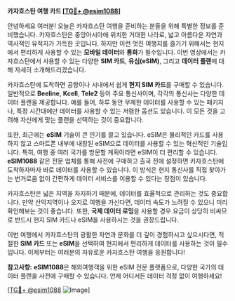 **카자흐스탄 여행 카드 [[TG💪+ @esim1088](https://t.me/s/esim1088)]**

안녕하세요 여러분! 오늘은 카자흐스탄 여행을 준비하는 분들을 위해 특별한 정보를 준비했습니다. 카자흐스탄은 중앙아시아에 위치한 거대한 나라로, 넓고 아름다운 자연과 역사적인 유적지가 가득한 곳입니다. 하지만 이런 멋진 여행지를 즐기기 위해서는 현지에서 편리하게 사용할 수 있는 **모바일 데이터**와 **통화**가 필수입니다. 이번 영상에서는 카자흐스탄에서 사용할 수 있는 다양한 **SIM 카드**, **유심(eSIM)**, 그리고 **데이터 플랜**에 대해 자세히 소개해드리겠습니다.

카자흐스탄에 도착하면 공항이나 시내에서 쉽게 **현지 SIM 카드**를 구매할 수 있습니다. 일반적으로 **Beeline**, **Kcell**, **Tele2** 등이 주요 통신사이며, 각각의 통신사는 다양한 데이터 플랜을 제공합니다. 예를 들어, 하루 동안 무제한 데이터를 사용할 수 있는 패키지나, 특정 시간대에만 데이터를 사용할 수 있는 저렴한 옵션도 있습니다. 이 모든 것을 고려해 자신에게 맞는 플랜을 선택하는 것이 중요합니다.

또한, 최근에는 **eSIM** 기술이 큰 인기를 끌고 있습니다. eSIM은 물리적인 카드를 사용하지 않고 스마트폰 내부에 내장된 eSIM으로 데이터를 사용할 수 있는 혁신적인 기술입니다. 특히, 여행 중 여러 국가를 방문할 계획이라면 eSIM이 더 편리할 수 있습니다. **eSIM1088** 같은 전문 업체를 통해 사전에 구매하고 출국 전에 설정하면 카자흐스탄에 도착하자마자 바로 데이터를 사용할 수 있습니다. 이 방식은 현지 통신사를 직접 찾아가는 번거로움 없이 간편하게 데이터 서비스를 이용할 수 있다는 장점이 있습니다.

카자흐스탄은 넓은 지역을 차지하기 때문에, 데이터를 효율적으로 관리하는 것도 중요합니다. 만약 산악지역이나 오지로 여행을 가신다면, 데이터 속도가 느려질 수 있으니 미리 확인해보는 것이 좋습니다. 또한, **국제 데이터 로밍**을 사용할 경우 요금이 상당히 비싸므로 반드시 현지 SIM 카드나 eSIM을 사용하시는 것을 권장드립니다.

이번 여행에서 카자흐스탄의 광활한 자연과 문화를 더 깊이 경험하시고 싶으시다면, 적절한 **SIM 카드** 또는 **eSIM**을 선택하여 현지에서 편리하게 데이터를 사용하는 것이 필수입니다. 이제부터는 여러분의 자유로운 카자흐스탄 여행을 응원합니다!

**참고사항:** **eSIM1088**은 해외여행객을 위한 eSIM 전문 플랫폼으로, 다양한 국가의 데이터 플랜을 사전에 구매할 수 있습니다. 언제 어디서든 데이터 걱정 없이 여행하세요!

[[TG💪+ @esim1088](https://t.me/s/esim1088) ![Image](https://i.postimg.cc/Y0z9fWf4/image.png)]
